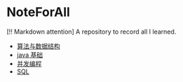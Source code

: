 # NoteForAll
[!! Markdown attention] A repository to record all I learned.

- [算法与数据结构](./algorithm/)
- [java 基础](./java/)
- [并发编程](./concurrency_programming/)
- [SQL](./mysql/)